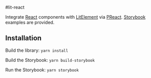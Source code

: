 #lit-react

Integrate [React](https://reactjs.org/) components with [LitElement](https://lit-element.polymer-project.org/) via [PReact](https://preactjs.com/). [Storybook](https://storybook.js.org/) examples are provided.


## Installation

Build the library: `yarn install`

Build the Storybook: `yarn build-storybook`

Run the Storybook: `yarn storybook`